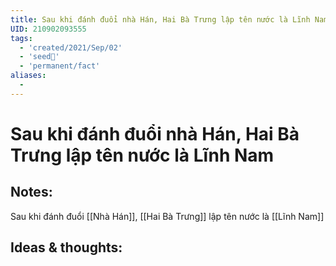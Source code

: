 ```yaml
---
title: Sau khi đánh đuổi nhà Hán, Hai Bà Trưng lập tên nước là Lĩnh Nam
UID: 210902093555
tags:
  - 'created/2021/Sep/02'
  - 'seed🥜'
  - 'permanent/fact'
aliases:
  - 
---
```

# Sau khi đánh đuổi nhà Hán, Hai Bà Trưng lập tên nước là Lĩnh Nam

## Notes:
 Sau khi đánh đuổi [[Nhà Hán]], [[Hai Bà Trưng]] lập tên nước là [[Lĩnh Nam]]

## Ideas & thoughts:
